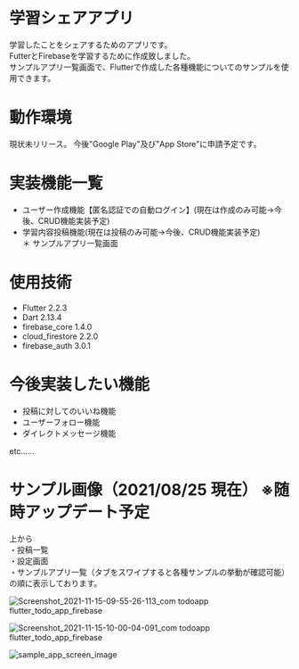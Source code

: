 # 学習シェアアプリ

学習したことをシェアするためのアプリです。  
FutterとFirebaseを学習するために作成致しました。  
サンプルアプリ一覧画面で、Flutterで作成した各種機能についてのサンプルを使用できます。

# 動作環境

現状未リリース。
今後"Google Play"及び"App Store"に申請予定です。

# 実装機能一覧

* ユーザー作成機能【匿名認証での自動ログイン】(現在は作成のみ可能→今後、CRUD機能実装予定) 
* 学習内容投稿機能(現在は投稿のみ可能→今後、CRUD機能実装予定)  
＊ サンプルアプリ一覧画面  

# 使用技術

* Flutter 2.2.3
* Dart 2.13.4
* firebase_core 1.4.0
* cloud_firestore 2.2.0
* firebase_auth 3.0.1

# 今後実装したい機能

* 投稿に対してのいいね機能
* ユーザーフォロー機能
* ダイレクトメッセージ機能  

etc......

# サンプル画像（2021/08/25 現在） ※随時アップデート予定

上から  
・投稿一覧  
・設定画面  
・サンプルアプリ一覧（タブをスワイプすると各種サンプルの挙動が確認可能）  
の順に表示しております。

![Screenshot_2021-11-15-09-55-26-113_com todoapp flutter_todo_app_firebase](https://user-images.githubusercontent.com/49052894/141707091-b9460cf8-95ac-4d04-ab2a-5cf33264ccbc.jpg)

![Screenshot_2021-11-15-10-00-04-091_com todoapp flutter_todo_app_firebase](https://user-images.githubusercontent.com/49052894/141707079-f4380a3e-b5c6-4b5f-9f73-91018738a14f.jpg)

![sample_app_screen_image](https://user-images.githubusercontent.com/49052894/130783540-8e7104c5-f1d4-4f71-9ee5-9501faa1bbd1.png)

